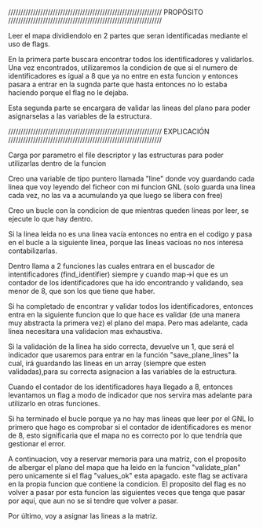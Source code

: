 //////////////////////////////////////////////////////////////
PROPÓSITO
//////////////////////////////////////////////////////////////

Leer el mapa dividiendolo en 2 partes que seran identificadas mediante el uso de flags.

En la primera parte buscara encontrar todos los identificadores y validarlos. Una vez encontrados, utilizaremos la condicion de que si el numero de identificadores es igual a 8 que ya no entre en esta funcion y entonces pasara a entrar en la sugnda parte que hasta entonces no lo estaba haciendo porque el flag no le dejaba.

Esta segunda parte se encargara de validar las lineas del plano para poder asignarselas a las variables de la estructura.




//////////////////////////////////////////////////////////////
EXPLICACIÓN
//////////////////////////////////////////////////////////////

Carga por parametro el file descriptor y las estructuras para poder utilizarlas dentro de la funcion

Creo una variable de tipo puntero llamada "line" donde voy guardando cada linea que voy leyendo del ficheor con mi funcion GNL (solo guarda una linea cada vez, no las va a acumulando ya que luego se libera con free)

Creo un bucle con la condicion de que mientras queden lineas por leer, se ejecute lo que hay dentro.

Si la linea leida no es una linea vacía entonces no entra en el codigo y pasa en el bucle a la siguiente linea, porque las lineas vacioas no nos interesa contabilizarlas.

Dentro llama a 2 funciones las cuales entrara en el buscador de intentificadores (find_identifier) siempre y cuando map->i que es un contador de los identificadores que ha ido encontrando y validando, sea menor de 8, que son los que tiene que haber.

Si ha completado de encontrar y validar todos los identificadores, entonces entra en la siguiente funcion que lo que hace es validar (de una manera muy abstracta la primera vez) el plano del mapa.
Pero mas adelante, cada linea necesitara una validacion mas exhaustiva.

Si la validación de la línea ha sido correcta, devuelve un 1, que será el indicador que usaremos para entrar en la función "save_plane_lines" la cual, irá guardando las líneas en un array (siempre que esten validadas),para su correcta asignacion a las variables de la estructura.

Cuando el contador de los identificadores haya llegado a 8, entonces levantamos un flag a modo de indicador que nos servira mas adelante para utilizarlo en otras funciones.

Si ha terminado el bucle porque ya no hay mas lineas que leer por el GNL lo primero que hago es comprobar si el contador de identificadores es menor de 8, esto significaria que el mapa no es correcto por lo que tendría que gestionar el error.

A continuacion, voy a reservar memoria para una matriz, con el proposito de albergar el plano del mapa que ha leido en la funcion "validate_plan" pero unicamente si el flag "values_ok" esta apagado. este flag se activara en la propia funcion que contiene la condicion. El proposito del flag es no volver a pasar por esta funcion las siguientes veces que tenga que pasar por aqui, que aun no se si tendre que volver a pasar.

Por último, voy a asignar las lineas a la matriz.
